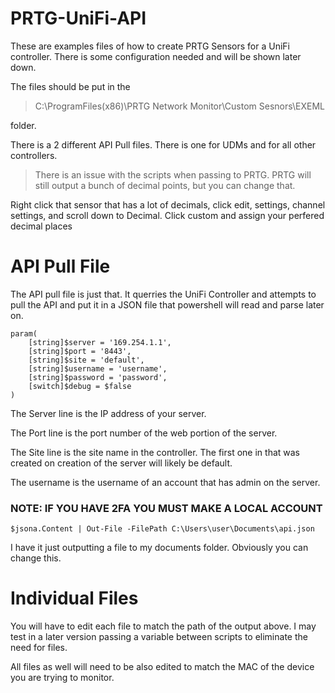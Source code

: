 # PRTG-UniFi-API

These are examples files of how to create PRTG Sensors for a UniFi controller. There is some configuration needed and will be shown later down. 

The files should be put in the 
>C:\ProgramFiles(x86)\PRTG Network Monitor\Custom Sesnors\EXEML

folder. 

There is a 2 different API Pull files. There is one for UDMs and for all other controllers. 

>There is an issue with the scripts when passing to PRTG. PRTG will still output a bunch of decimal points, but you can change that. 

Right click that sensor that has a lot of decimals, click edit, settings, channel settings, and scroll down to Decimal. Click custom and assign your perfered decimal places

# API Pull File

The API pull file is just that. It querries the UniFi Controller and attempts to pull the API and put it in a JSON file that powershell will read and parse later on. 

```
param(
	[string]$server = '169.254.1.1',
	[string]$port = '8443',
	[string]$site = 'default',
	[string]$username = 'username',
	[string]$password = 'password',
	[switch]$debug = $false
)
```
The Server line is the IP address of your server.

The Port line is the port number of the web portion of the server.

The Site line is the site name in the controller. The first one in that was created on creation of the server will likely be default. 

The username is the username of an account that has admin on the server. 

### NOTE: IF YOU HAVE 2FA YOU MUST MAKE A LOCAL ACCOUNT

```
$jsona.Content | Out-File -FilePath C:\Users\user\Documents\api.json
```

I have it just outputting a file to my documents folder. Obviously you can change this.

# Individual Files

You will have to edit each file to match the path of the output above. I may test in a later version passing a variable between scripts to eliminate the need for files.

All files as well will need to be also edited to match the MAC of the device you are trying to monitor. 
